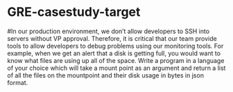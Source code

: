# GRE-casestudy-target
#In our production environment, we don’t allow developers to SSH into servers without VP approval. Therefore, it is critical that our team provide tools to allow developers to debug problems using our monitoring tools.
For example, when we get an alert that a disk is getting full, you would want to know what files are using up all of the space.
Write a program in a language of your choice which will take a mount point as an argument and return a list of all the files on the mountpoint and their disk usage in bytes in json format.
